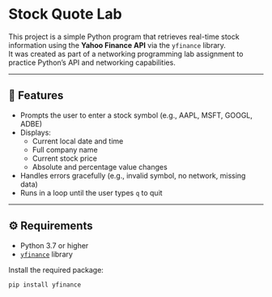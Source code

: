 # Stock Quote Lab

This project is a simple Python program that retrieves real-time stock information using the **Yahoo Finance API** via the `yfinance` library.  
It was created as part of a networking programming lab assignment to practice Python’s API and networking capabilities.

---

## 🧠 Features
- Prompts the user to enter a stock symbol (e.g., AAPL, MSFT, GOOGL, ADBE)
- Displays:
  - Current local date and time
  - Full company name
  - Current stock price
  - Absolute and percentage value changes
- Handles errors gracefully (e.g., invalid symbol, no network, missing data)
- Runs in a loop until the user types `q` to quit

---

## ⚙️ Requirements
- Python 3.7 or higher
- [`yfinance`](https://pypi.org/project/yfinance/) library

Install the required package:
```bash
pip install yfinance
